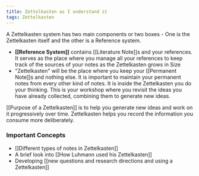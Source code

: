 ```yaml
---
title: Zettelkasten as I understand it
tags: Zettelkasten
---
```


A Zettelkasten system has two main components or two boxes - One is the Zettelkasten itself and the other is a Reference system. 

- **[[Reference System]]** contains [[Literature Note]]s and your references. It serves as the place where you manage all your references to keep track of the sources of your notes as the Zettelkasten grows in Size
- "Zettelkasten" will be the place where you keep your [[Permanent Note]]s and nothing else. It is important to maintain your permanent notes from every other kind of notes. It is inside the Zettelkasten you do your thinking. This is your workshop where you revisit the ideas you have already collected, combining them to generate new ideas.


[[Purpose of a Zettelkasten]] is to help you generate new ideas and work on it progressively over time. Zettelkasten helps you record the information you consume more deliberately. 

### Important Concepts
- [[Different types of notes in Zettelkasten]]
- A brief look into [[How Luhmann used his Zettelkasten]]
- Developing [[new questions and research directions and using a Zettelkasten]]